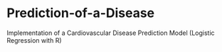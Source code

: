 # Prediction-of-a-Disease
Implementation of a Cardiovascular Disease Prediction Model (Logistic Regression with R)
